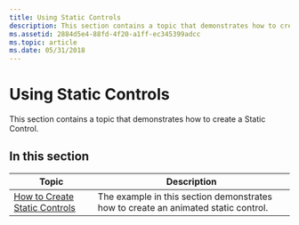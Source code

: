 ```yaml
---
title: Using Static Controls
description: This section contains a topic that demonstrates how to create a Static Control.
ms.assetid: 2884d5e4-88fd-4f20-a1ff-ec345399adcc
ms.topic: article
ms.date: 05/31/2018
---
```


# Using Static Controls

This section contains a topic that demonstrates how to create a Static Control.

## In this section



| Topic                                                                  | Description                                                                                    |
|------------------------------------------------------------------------|------------------------------------------------------------------------------------------------|
| [How to Create Static Controls](create-static-controls.md)<br/> | The example in this section demonstrates how to create an animated static control. <br/> |



 

 

 





